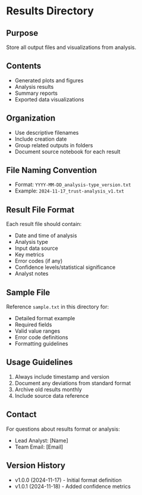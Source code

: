# Results Directory

## Purpose

Store all output files and visualizations from analysis.

## Contents

- Generated plots and figures
- Analysis results
- Summary reports
- Exported data visualizations

## Organization

- Use descriptive filenames
- Include creation date
- Group related outputs in folders
- Document source notebook for each result

## File Naming Convention

- Format: `YYYY-MM-DD_analysis-type_version.txt`
- Example: `2024-11-17_trust-analysis_v1.txt`

## Result File Format

Each result file should contain:

- Date and time of analysis
- Analysis type
- Input data source
- Key metrics
- Error codes (if any)
- Confidence levels/statistical significance
- Analyst notes

## Sample File

Reference `sample.txt` in this directory for:

- Detailed format example
- Required fields
- Valid value ranges
- Error code definitions
- Formatting guidelines

## Usage Guidelines

1. Always include timestamp and version
2. Document any deviations from standard format
3. Archive old results monthly
4. Include source data reference

## Contact

For questions about results format or analysis:

- Lead Analyst: [Name]
- Team Email: [Email]

## Version History

- v1.0.0 (2024-11-17) - Initial format definition
- v1.0.1 (2024-11-18) - Added confidence metrics
